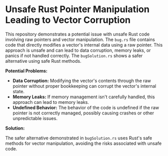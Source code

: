 # Unsafe Rust Pointer Manipulation Leading to Vector Corruption

This repository demonstrates a potential issue with unsafe Rust code involving raw pointers and vector manipulation.  The `bug.rs` file contains code that directly modifies a vector's internal data using a raw pointer. This approach is unsafe and can lead to data corruption, memory leaks, or panics if not handled correctly.  The `bugSolution.rs` shows a safer alternative using safe Rust methods.

**Potential Problems:**

* **Data Corruption:** Modifying the vector's contents through the raw pointer without proper bookkeeping can corrupt the vector's internal state.
* **Memory Leaks:** If memory management isn't carefully handled, this approach can lead to memory leaks.
* **Undefined Behavior:** The behavior of the code is undefined if the raw pointer is not correctly managed, possibly causing crashes or other unpredictable issues.

**Solution:**

The safer alternative demonstrated in `bugSolution.rs` uses Rust's safe methods for vector manipulation, avoiding the risks associated with unsafe code.
